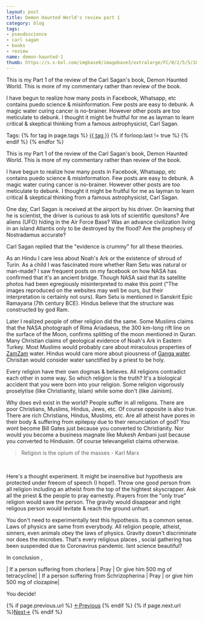 ```yaml
---
layout: post
title: Demon Haunted World's review part 1
category: blog
tags:
- pseudoscience
- carl sagan
- books
- review
name: demon-haunted-1
thumb: https://s.s-bol.com/imgbase0/imagebase3/extralarge/FC/0/2/5/5/1001004000945520.jpg
---
```


<p>This is my Part 1 of the review of the Carl Sagan's book, Demon Haunted World. This is more of my commentary rather than review of the book. </p>

I have begun to realize how many posts in Facebook, Whatsapp, etc contains puedo science & misinformation. Few posts are easy to debunk. A magic water curing cancer is no-brainer. However other posts are too meticulate to debunk. I thought it might be fruitful for me as layman to learn critical & skeptical thinking from a famous astrophysicist, Carl Sagan. <!-- truncate_here -->

<p>Tags: {% for tag in page.tags %} <a class="mytag" href="/tag/{{ tag }}" title="View posts tagged with &quot;{{ tag }}&quot;">{{ tag }}</a>  {% if forloop.last != true %} {% endif %} {% endfor %} </p>

This is my Part 1 of the review of the Carl Sagan's book, Demon Haunted World. This is more of my commentary rather than review of the book.

I have begun to realize how many posts in Facebook, Whatsapp, etc contains puedo science & misinformation. Few posts are easy to debunk. A magic water curing cancer is no-brainer. However other posts are too meticulate to debunk. I thought it might be fruitful for me as layman to learn critical & skeptical thinking from a famous astrophysicist, Carl Sagan.  

One day, Carl Sagan is received at the airport by his driver. On learning that he is scientist, the driver is curious to ask lots of scientific quesitons? Are aliens (UFO) hiding in the Air Force Base? Was an advance civilization living in an island Atlantis only to be destroyed by the flood? Are the prophecy of Nostradamus accurate?

Carl Sagan replied that the "evidence is crummy" for all these theories. 

As an Hindu I care less about Noah's Ark or the existence of shroud of Turin. As a child I was fascinated more whether Ram Setu was natural or man-made? I saw frequent posts on my facebook on how NASA has confirmed that it's an ancient bridge. Though NASA said that its satellite photos had been egregiously misinterpreted to make this point ("The images reproduced on the websites may well be ours, but their interpretation is certainly not ours). Ram Setu is mentioned in Sanskrit Epic Ramayana (7th century BCE). Hindus believe that the structure was constructed by god Ram. 

Later I realized people of other religion did the same. Some Muslims claims that the NASA photograph of Rima Ariadaeus, the 300 km-long rift line on the surface of the Moon, confirms splitting of the moon mentioned in Quran. Many Christian claims of geological evidence of Noah's Ark in Eastern Turkey. Most Muslims would probably care about miraculous properties of [ZamZam](https://en.wikipedia.org/wiki/Zamzam_Well) water. Hindus would care more about piousness of [Ganga water](https://en.wikipedia.org/wiki/Ganges). Chrisitan would consider water sanctified by a priest to be holy. 

Every religion have their own dogmas & believes. All religions contradict each other in some way. So which religion is the truth? It's a biological accident that you were born into your religion. Some religion vigorously proselytise (like Christianity, Islam) while some don't (like Jainism).

Why does evil exist in the world? People suffer in all religons. There are poor Christians, Muslims, Hindus, Jews, etc. Of course opposite is also true. There are rich Christians, Hindus, Muslims, etc. Are all atheist have pores in their body & suffering from epilepsy due to their renunciation of god? You wont become Bill Gates just because you converted to Christianity. Nor would you become a business magnate like Mukesh Ambani just because you converted to Hindusim. Of course televangelist claims otherwise.


<blockquote>
Religion is the opium of the masses - Karl Marx
</blockquote>
<br>

Here's a thought experiment. It might be insensitive but hypothesis are protected under freeom of speech (I hope!). Throw one good person from all religion including an atheist from the top of the hightest skyscrapper. Ask all the priest & the people to pray earnestly. Prayers from the "only true" religion would save the person. The gravity would disappear and right religous person would levitate & reach the ground unhurt. 

You don't need to experimentally test this hypothesis. Its a common sense. Laws of physics are same from everybody. All religion people, atheist, sinners, even animals obey the laws of physics. Gravity doesn't discriminate nor does the microbes. That's every religious places , social gathering has been suspended due to Coronavirus pandemic. Isnt science beautiful?

In conclusion , 

| If a person suffering from chorlera | Pray | Or give him 500 mg of tetracycline|
| If a person suffering from Schrizopherina | Pray | or give him 500 mg of clozapine|



You decide!

<nav class="pagination clear" style="padding-bottom:20px;">
{% if page.previous.url %} <a class="prev-item" href="{{page.previous.url}}" title="Previous Post: {{page.previous.title}}">&larr;Previous</a>   {% endif %}  {% if page.next.url %}<a class="next-item" href="{{page.next.url}}" title="Next Post: {{page.next.title}}">Next&rarr;</a>         {% endif %}
</nav>
